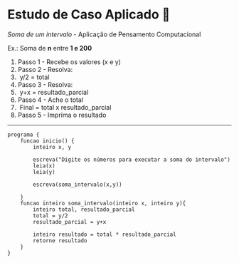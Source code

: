 # Estudo de Caso Aplicado :open_file_folder:

*Soma de um intervalo* - Aplicação de Pensamento Computacional 

Ex.: Soma de **n** entre **1 e 200** 



1. Passo 1 - Recebe os valores (x e y)
2. Passo 2 - Resolva: 
3. ​		      y/2 = total 
4. Passo 3 - Resolva:
5. ​             y+x = resultado_parcial 
6. Passo 4 - Ache o total 
7. ​			Final = total x resultado_parcial
8. Passo 5 - Imprima o resultado 

------

```
programa {
	funcao inicio() {
		inteiro x, y 
		
		escreva("Digite os números para executar a soma do intervalo")
		leia(x)
		leia(y)
		
		escreva(soma_intervalo(x,y))
		
	}
	funcao inteiro soma_intervalo(inteiro x, inteiro y){
	    inteiro total, resultado_parcial 
	    total = y/2 
	    resultado_parcial = y+x 
	    
	    inteiro resultado = total * resultado_parcial 
	    retorne resultado
	}
}

```

